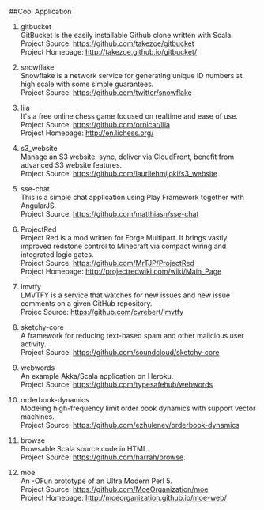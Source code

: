 ##Cool Application

1. gitbucket  
GitBucket is the easily installable Github clone written with Scala.  
Project Source: https://github.com/takezoe/gitbucket   
Project Homepage: http://takezoe.github.io/gitbucket/

1. snowflake   
Snowflake is a network service for generating unique ID numbers at high scale with some simple guarantees.    
Project Source: https://github.com/twitter/snowflake

1. lila     
It's a free online chess game focused on realtime and ease of use.     
Project Source: https://github.com/ornicar/lila     
Project Homepage: http://en.lichess.org/

1. s3_website       
Manage an S3 website: sync, deliver via CloudFront, benefit from advanced S3 website features.        
Project Source: https://github.com/laurilehmijoki/s3_website 

1. sse-chat   
This is a simple chat application using Play Framework together with AngularJS.   
Project Source: https://github.com/matthiasn/sse-chat   

1. ProjectRed   
Project Red is a mod written for Forge Multipart. It brings vastly improved redstone control to Minecraft via compact wiring and integrated logic gates.    
Project Source: https://github.com/MrTJP/ProjectRed   
Project Homepage: http://projectredwiki.com/wiki/Main_Page 

1. lmvtfy   
LMVTFY is a service that watches for new issues and new issue comments on a given GitHub repository.    
Projec Source: https://github.com/cvrebert/lmvtfy   

1. sketchy-core   
A framework for reducing text-based spam and other malicious user activity.    
Project Source: https://github.com/soundcloud/sketchy-core  

1. webwords   
An example Akka/Scala application on Heroku.    
Project Source: https://github.com/typesafehub/webwords  

1. orderbook-dynamics    
Modeling high-frequency limit order book dynamics with support vector machines.      
Project Source:  https://github.com/ezhulenev/orderbook-dynamics    

1. browse     
Browsable Scala source code in HTML.      
Project Source: https://github.com/harrah/browse.   

1. moe   
An -OFun prototype of an Ultra Modern Perl 5.   
Project Source: https://github.com/MoeOrganization/moe     
Project Homepage: http://moeorganization.github.io/moe-web/   
  